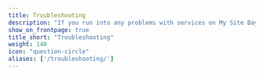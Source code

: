 ```yaml
---
title: Troubleshooting
description: "If you run into any problems with services on My Site Bay, we will solve them."
show_on_frontpage: true
title_short: "Troubleshooting"
weight: 140
icon: "question-circle"
aliases: ['/troubleshooting/']
---
```

